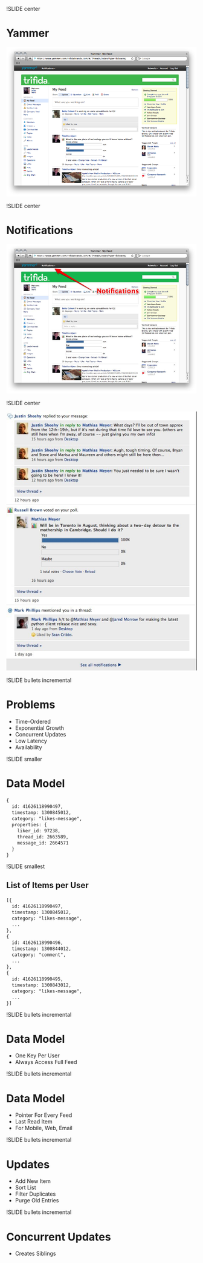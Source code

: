 !SLIDE center

# Yammer #

![Yammer Home](eventfeed.png)

!SLIDE center

# Notifications #

![Yammer Notifications](notifications1.jpg)

!SLIDE center

![Yammer Notifications](notifications2.jpg)

!SLIDE bullets incremental

# Problems #

* Time-Ordered
* Exponential Growth
* Concurrent Updates
* Low Latency
* Availability

!SLIDE smaller

# Data Model #

    {
      id: 41626118990497,
      timestamp: 1300845012,
      category: "likes-message",
      properties: {
        liker_id: 97238,
        thread_id: 2663589,
        message_id: 2664571
      }
    }

!SLIDE smallest

## List of Items per User ##

    [{
      id: 41626118990497,
      timestamp: 1300845012,
      category: "likes-message",
      ...
    },
    {
      id: 41626118990496,
      timestamp: 1300844012,
      category: "comment",
      ...
    },
    {
      id: 41626118990495,
      timestamp: 1300843012,
      category: "likes-message",
      ...
    }]

!SLIDE bullets incremental

# Data Model #

* One Key Per User
* Always Access Full Feed

!SLIDE bullets incremental

# Data Model #

* Pointer For Every Feed
* Last Read Item
* For Mobile, Web, Email

!SLIDE bullets incremental

# Updates #

* Add New Item
* Sort List 
* Filter Duplicates
* Purge Old Entries

!SLIDE bullets incremental

# Concurrent Updates #

* Creates Siblings
